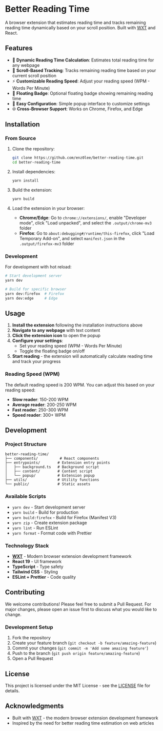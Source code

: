 # Better Reading Time

A browser extension that estimates reading time and tracks remaining reading time dynamically based on your scroll position. Built with [WXT](https://wxt.dev) and React.

## Features

- 📖 **Dynamic Reading Time Calculation**: Estimates total reading time for any webpage
- 📍 **Scroll-Based Tracking**: Tracks remaining reading time based on your current scroll position
- ⚡ **Customizable Reading Speed**: Adjust your reading speed (WPM - Words Per Minute)
- 🎯 **Floating Badge**: Optional floating badge showing remaining reading time
- 🔧 **Easy Configuration**: Simple popup interface to customize settings
- 🌐 **Cross-Browser Support**: Works on Chrome, Firefox, and Edge

## Installation

### From Source

1. Clone the repository:

   ```bash
   git clone https://github.com/enz0lee/better-reading-time.git
   cd better-reading-time
   ```

2. Install dependencies:

   ```bash
   yarn install
   ```

3. Build the extension:

   ```bash
   yarn build
   ```

4. Load the extension in your browser:
   - **Chrome/Edge**: Go to `chrome://extensions/`, enable "Developer mode", click "Load unpacked", and select the `.output/chrome-mv3` folder
   - **Firefox**: Go to `about:debugging#/runtime/this-firefox`, click "Load Temporary Add-on", and select `manifest.json` in the `.output/firefox-mv3` folder

### Development

For development with hot reload:

```bash
# Start development server
yarn dev

# Build for specific browser
yarn dev:firefox  # Firefox
yarn dev:edge     # Edge
```

## Usage

1. **Install the extension** following the installation instructions above
2. **Navigate to any webpage** with text content
3. **Click the extension icon** to open the popup
4. **Configure your settings**:
   - Set your reading speed (WPM - Words Per Minute)
   - Toggle the floating badge on/off
5. **Start reading** - the extension will automatically calculate reading time and track your progress

### Reading Speed (WPM)

The default reading speed is 200 WPM. You can adjust this based on your reading speed:

- **Slow reader**: 150-200 WPM
- **Average reader**: 200-250 WPM
- **Fast reader**: 250-300 WPM
- **Speed reader**: 300+ WPM

## Development

### Project Structure

```
better-reading-time/
├── components/          # React components
├── entrypoints/        # Extension entry points
│   ├── background.ts   # Background script
│   ├── content/        # Content script
│   └── popup/          # Extension popup
├── utils/              # Utility functions
└── public/             # Static assets
```

### Available Scripts

- `yarn dev` - Start development server
- `yarn build` - Build for production
- `yarn build:firefox` - Build for Firefox (Manifest V3)
- `yarn zip` - Create extension package
- `yarn lint` - Run ESLint
- `yarn format` - Format code with Prettier

### Technology Stack

- **[WXT](https://wxt.dev)** - Modern browser extension development framework
- **React 19** - UI framework
- **TypeScript** - Type safety
- **Tailwind CSS** - Styling
- **ESLint + Prettier** - Code quality

## Contributing

We welcome contributions! Please feel free to submit a Pull Request. For major changes, please open an issue first to discuss what you would like to change.

### Development Setup

1. Fork the repository
2. Create your feature branch (`git checkout -b feature/amazing-feature`)
3. Commit your changes (`git commit -m 'Add some amazing feature'`)
4. Push to the branch (`git push origin feature/amazing-feature`)
5. Open a Pull Request

## License

This project is licensed under the MIT License - see the [LICENSE](LICENSE) file for details.

## Acknowledgments

- Built with [WXT](https://wxt.dev) - the modern browser extension development framework
- Inspired by the need for better reading time estimation on web articles
